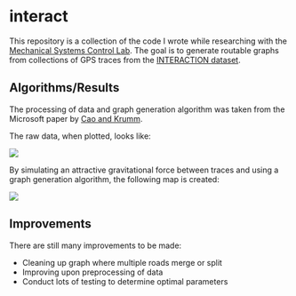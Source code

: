 # interact

This repository is a collection of the code I wrote while researching with the [Mechanical Systems Control Lab](https://msc.berkeley.edu/). The goal is to generate routable graphs from collections of GPS traces from the [INTERACTION dataset](http://interaction-dataset.com/).

## Algorithms/Results

The processing of data and graph generation algorithm was taken from the Microsoft paper by [Cao and Krumm](https://www.microsoft.com/en-us/research/wp-content/uploads/2016/12/maps-from-GPS.pdf).

The raw data, when plotted, looks like:

![](images/before.png)


By simulating an attractive gravitational force between traces and using a graph generation algorithm, the following map is created:

![](images/after.png)

## Improvements
There are still many improvements to be made:

- Cleaning up graph where multiple roads merge or split
- Improving upon preprocessing of data
- Conduct lots of testing to determine optimal parameters
